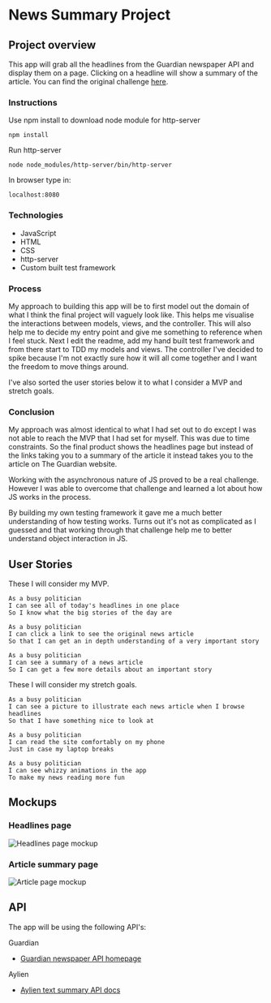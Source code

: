 # News Summary Project
## Project overview

This app will grab all the headlines from the Guardian newspaper API and display them on a page.  Clicking on a headline will show a summary of the article. You can find the original challenge [here](https://github.com/makersacademy/news-summary-challenge).

### Instructions
Use npm install to download node module for http-server

`npm install`

Run http-server

`node node_modules/http-server/bin/http-server`

In browser type in:

`localhost:8080`

### Technologies

- JavaScript
- HTML
- CSS
- http-server
- Custom built test framework

### Process
My approach to building this app will be to first model out the domain of what I think the final project will vaguely look like. This helps me visualise the interactions between models, views, and the controller. This will also help me to decide my entry point and give me something to reference when I feel stuck. Next I edit the readme, add my hand built test framework and from there start to TDD my models and views. The controller I've decided to spike because I'm not exactly sure how it will all come together and I want the freedom to move things around.

I've also sorted the user stories below it to what I consider a MVP and stretch goals.

### Conclusion
My approach was almost identical to what I had set out to do except I was not able to reach the MVP that I had set for myself. This was due to time constraints. So the final product shows the headlines page but instead of the links taking you to a summary of the article it instead takes you to the article on The Guardian website.

Working with the asynchronous nature of JS proved to be a real challenge. However I was able to overcome that challenge and learned a lot about how JS works in the process.

By building my own testing framework it gave me a much better understanding of how testing works. Turns out it's not as complicated as I guessed and that working through that challenge help me to better understand object interaction in JS.

## User Stories

These I will consider my MVP.

```
As a busy politician
I can see all of today's headlines in one place
So I know what the big stories of the day are
```

```
As a busy politician
I can click a link to see the original news article
So that I can get an in depth understanding of a very important story
```

```
As a busy politician
I can see a summary of a news article
So I can get a few more details about an important story
```

These I will consider my stretch goals.

```
As a busy politician
I can see a picture to illustrate each news article when I browse headlines
So that I have something nice to look at
```

```
As a busy politician
I can read the site comfortably on my phone
Just in case my laptop breaks
```

```
As a busy politician
I can see whizzy animations in the app
To make my news reading more fun
```

## Mockups

### Headlines page

![Headlines page mockup](/images/news-summary-project-headlines-page-mockup.png)

### Article summary page

![Article page mockup](/images/news-summary-project-article-page-mockup.png)

## API

The app will be using the following API's:

Guardian
* [Guardian newspaper API homepage](http://open-platform.theguardian.com/documentation/)

Aylien
* [Aylien text summary API docs](http://docs.aylien.com/docs/summarize)
